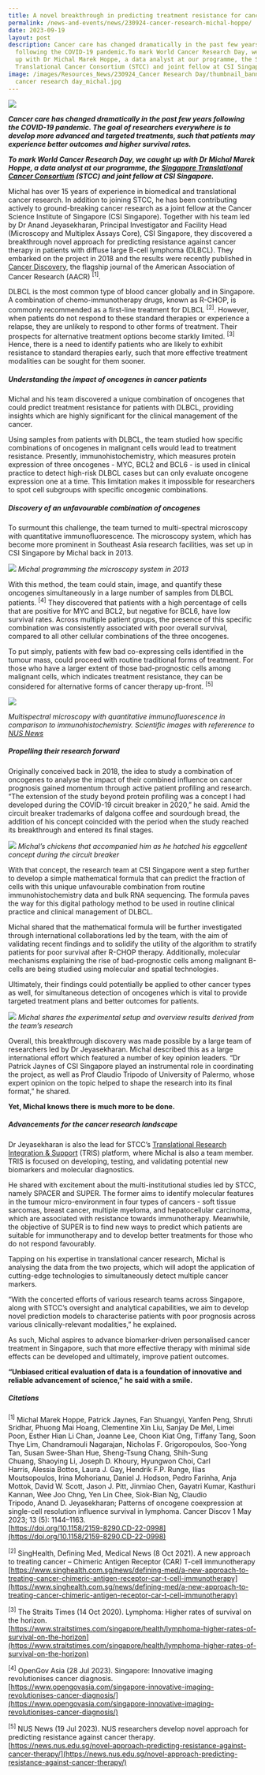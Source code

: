 ```yaml
---
title: A novel breakthrough in predicting treatment resistance for cancer patients
permalink: /news-and-events/news/230924-cancer-research-michal-hoppe/
date: 2023-09-19
layout: post
description: Cancer care has changed dramatically in the past few years
  following the COVID-19 pandemic.To mark World Cancer Research Day, we caught
  up with Dr Michal Marek Hoppe, a data analyst at our programme, the Singapore
  Translational Cancer Consortium (STCC) and joint fellow at CSI Singapore.
image: /images/Resources_News/230924_Cancer Research Day/thumbnail_banner_world
  cancer research day_michal.jpg
---
```

![](/images/Resources_News/230924_Cancer%20Research%20Day/thumbnail_banner_world%20cancer%20research%20day_michal.jpg)

***Cancer care has changed dramatically in the past few years following the COVID-19 pandemic. The goal of researchers everywhere is to develop more advanced and targeted treatments, such that patients may experience better outcomes and higher survival rates.***
  
***To mark World Cancer Research Day, we caught up with Dr Michal Marek Hoppe, a data analyst at our programme, the [Singapore Translational Cancer Consortium](https://stcc.sg) (STCC) and joint fellow at CSI Singapore.***

Michal has over 15 years of experience in biomedical and translational cancer research. In addition to joining STCC, he has been contributing actively to ground-breaking cancer research as a joint fellow at the Cancer Science Institute of Singapore (CSI Singapore). Together with his team led by Dr Anand Jeyasekharan, Principal Investigator and Facility Head (Microscopy and Multiplex Assays Core), CSI Singapore, they discovered a breakthrough novel approach for predicting resistance against cancer therapy in patients with diffuse large B-cell lymphoma (DLBCL). They embarked on the project in 2018 and the results were recently published in [Cancer Discovery](https://aacrjournals.org/cancerdiscovery/article/13/5/1144/726201/Patterns-of-Oncogene-Coexpression-at-Single-Cell), the flagship journal of the American Association of Cancer Research (AACR) <sup>[1]</sup>.

DLBCL is the most common type of blood cancer globally and in Singapore. A combination of chemo-immunotherapy drugs, known as R-CHOP, is commonly recommended as a first-line treatment for DLBCL <sup>[2]</sup>. However, when patients do not respond to these standard therapies or experience a relapse, they are unlikely to respond to other forms of treatment. Their prospects for alternative treatment options become starkly limited. <sup>[3]</sup>
\
Hence, there is a need to identify patients who are likely to exhibit resistance to standard therapies early, such that more effective treatment modalities can be sought for them sooner. 

##### **Understanding the impact of oncogenes in cancer patients**

Michal and his team discovered a unique combination of oncogenes that could predict treatment resistance for patients with DLBCL, providing insights which are highly significant for the clinical management of the cancer.

Using samples from patients with DLBCL, the team studied how specific combinations of oncogenes in malignant cells would lead to treatment resistance. Presently, immunohistochemistry, which measures protein expression of three oncogenes - MYC, BCL2 and BCL6 - is used in clinical practice to detect high-risk DLBCL cases but can only evaluate oncogene expression one at a time. This limitation makes it impossible for researchers to spot cell subgroups with specific oncogenic combinations.

##### **Discovery of an unfavourable combination of oncogenes**

To surmount this challenge, the team turned to multi-spectral microscopy with quantitative immunofluorescence. The microscopy system, which has become more prominent in Southeast Asia research facilities, was set up in CSI Singapore by Michal back in 2013.

![](/images/Resources_News/230924_Cancer%20Research%20Day/1_michal%20programming%20microscopy%20system.jpg)
*Michal programming the microscopy system in 2013*

With this method, the team could stain, image, and quantify these oncogenes simultaneously in a large number of samples from DLBCL patients. <sup>[4]</sup> They discovered that patients with a high percentage of cells that are positive for MYC and BCL2, but negative for BCL6, have low survival rates. Across multiple patient groups, the presence of this specific combination was consistently associated with poor overall survival, compared to all other cellular combinations of the three oncogenes.

To put simply, patients with few bad co-expressing cells identified in the tumour mass, could proceed with routine traditional forms of treatment. For those who have a larger extent of those bad-prognostic cells among malignant cells, which indicates treatment resistance, they can be considered for alternative forms of cancer therapy up-front. <sup>[5]</sup>

![](/images/Resources_News/230924_Cancer%20Research%20Day/2_microscopy%20infographic.jpg)

*Multispectral microscopy with quantitative immunofluorescence in comparison to immunohistochemistry. Scientific images with refererence to [NUS News](https://news.nus.edu.sg/novel-approach-predicting-resistance-against-cancer-therapy/)*

##### ****Propelling their research forward****
Originally conceived back in 2018, the idea to study a combination of oncogenes to analyse the impact of their combined influence on cancer prognosis gained momentum through active patient profiling and research. “The extension of the study beyond protein profiling was a concept I had developed during the COVID-19 circuit breaker in 2020,” he said. Amid the circuit breaker trademarks of dalgona coffee and sourdough bread, the addition of his concept coincided with the period when the study reached its breakthrough and entered its final stages.

![](/images/Resources_News/230924_Cancer%20Research%20Day/3_michal_chickens.jpeg)
*Michal’s chickens that accompanied him as he hatched his eggcellent concept during the circuit breaker*

With that concept, the research team at CSI Singapore went a step further to develop a simple mathematical formula that can predict the fraction of cells with this unique unfavourable combination from routine immunohistochemistry data and bulk RNA sequencing. The formula paves the way for this digital pathology method to be used in routine clinical practice and clinical management of DLBCL.

Michal shared that the mathematical formula will be further investigated through international collaborations led by the team, with the aim of validating recent findings and to solidify the utility of the algorithm to stratify patients for poor survival after R-CHOP therapy. Additionally, molecular mechanisms explaining the rise of bad-prognostic cells among malignant B-cells are being studied using molecular and spatial technologies.&nbsp;

Ultimately, their findings could potentially be applied to other cancer types as well, for simultaneous detection of oncogenes which is vital to provide targeted treatment plans and better outcomes for patients.

![](/images/Resources_News/230924_Cancer%20Research%20Day/4_michal_experimental%20set-up.jpeg)
*Michal shares the experimental setup and overview results derived from the team’s research*

Overall, this breakthrough discovery was made possible by a large team of researchers led by Dr Jeyasekharan. Michal described this as a large international effort which featured a number of key opinion leaders. “Dr Patrick Jaynes of CSI Singapore played an instrumental role in coordinating the project, as well as Prof Claudio Tripodo of University of Palermo, whose expert opinion on the topic helped to shape the research into its final format,” he shared.

**Yet, Michal knows there is much more to be done.**

##### **Advancements for the cancer research landscape**

Dr Jeyasekharan is also the lead for STCC’s [Translational Research Integration &amp; Support](https://www.stcc.sg/joint-platforms/translational-research-integration-support/) (TRIS) platform, where Michal is also a team member. TRIS is focused on developing, testing, and validating potential new biomarkers and molecular diagnostics.

He shared with excitement about the multi-institutional studies led by STCC, namely SPACER and SUPER. The former aims to identify molecular features in the tumour micro-environment in four types of cancers - soft tissue sarcomas, breast cancer, multiple myeloma, and hepatocellular carcinoma, which are associated with resistance towards immunotherapy. Meanwhile, the objective of SUPER is to find new ways to predict which patients are suitable for immunotherapy and to develop better treatments for those who do not respond favourably.&nbsp;

Tapping on his expertise in translational cancer research, Michal is analysing the data from the two projects, which will adopt the application of cutting-edge technologies to simultaneously detect multiple cancer markers.&nbsp;

 “With the concerted efforts of various research teams across Singapore, along with STCC’s oversight and analytical capabilities, we aim to develop novel prediction models to characterise patients with poor prognosis across various clinically-relevant modalities,” he explained.

As such, Michal aspires to advance biomarker-driven personalised cancer treatment in Singapore, such that more effective therapy with minimal side effects can be developed and ultimately, improve patient outcomes.

**“Unbiased critical evaluation of data is a foundation of innovative and reliable advancement of science,” he said with a smile.**


##### **Citations**

<sup>[1]</sup> Michal Marek Hoppe,&nbsp;Patrick Jaynes,&nbsp;Fan Shuangyi,&nbsp;Yanfen Peng,&nbsp;Shruti Sridhar,&nbsp;Phuong Mai Hoang,&nbsp;Clementine Xin Liu,&nbsp;Sanjay De Mel,&nbsp;Limei Poon,&nbsp;Esther Hian Li Chan,&nbsp;Joanne Lee,&nbsp;Choon Kiat Ong,&nbsp;Tiffany Tang,&nbsp;Soon Thye Lim,&nbsp;Chandramouli Nagarajan,&nbsp;Nicholas F. Grigoropoulos,&nbsp;Soo-Yong Tan,&nbsp;Susan Swee-Shan Hue,&nbsp;Sheng-Tsung Chang,&nbsp;Shih-Sung Chuang,&nbsp;Shaoying Li,&nbsp;Joseph D. Khoury,&nbsp;Hyungwon Choi,&nbsp;Carl Harris,&nbsp;Alessia Bottos,&nbsp;Laura J. Gay,&nbsp;Hendrik F.P. Runge,&nbsp;Ilias Moutsopoulos,&nbsp;Irina Mohorianu,&nbsp;Daniel J. Hodson,&nbsp;Pedro Farinha,&nbsp;Anja Mottok,&nbsp;David W. Scott,&nbsp;Jason J. Pitt,&nbsp;Jinmiao Chen,&nbsp;Gayatri Kumar,&nbsp;Kasthuri Kannan,&nbsp;Wee Joo Chng,&nbsp;Yen Lin Chee,&nbsp;Siok-Bian Ng,&nbsp;Claudio Tripodo,&nbsp;Anand D. Jeyasekharan; Patterns of oncogene coexpression at single-cell resolution influence survival in lymphoma.&nbsp;Cancer Discov&nbsp;1 May 2023; 13 (5): 1144–1163.
\
[https://doi.org/10.1158/2159-8290.CD-22-0998](https://doi.org/10.1158/2159-8290.CD-22-0998)

<sup>[2]</sup> SingHealth, Defining Med, Medical News (8 Oct 2021). A new approach to treating cancer – Chimeric Antigen Receptor (CAR) T-cell immunotherapy
\
[https://www.singhealth.com.sg/news/defining-med/a-new-approach-to-treating-cancer-chimeric-antigen-receptor-car-t-cell-immunotherapy](https://www.singhealth.com.sg/news/defining-med/a-new-approach-to-treating-cancer-chimeric-antigen-receptor-car-t-cell-immunotherapy)

<sup>[3]</sup> The Straits Times (14 Oct 2020). Lymphoma: Higher rates of survival on the horizon.
\
[https://www.straitstimes.com/singapore/health/lymphoma-higher-rates-of-survival-on-the-horizon](https://www.straitstimes.com/singapore/health/lymphoma-higher-rates-of-survival-on-the-horizon)&nbsp;

<sup>[4]</sup> OpenGov Asia (28 Jul 2023). Singapore: Innovative imaging revolutionises cancer diagnosis. 
\
[https://www.opengovasia.com/singapore-innovative-imaging-revolutionises-cancer-diagnosis/](https://www.opengovasia.com/singapore-innovative-imaging-revolutionises-cancer-diagnosis/)&nbsp;

<sup>[5]</sup> NUS News (19 Jul 2023). NUS researchers develop novel approach for predicting resistance against cancer therapy.
\
[https://news.nus.edu.sg/novel-approach-predicting-resistance-against-cancer-therapy/](https://news.nus.edu.sg/novel-approach-predicting-resistance-against-cancer-therapy/)